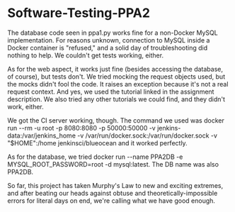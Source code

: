 # Software-Testing-PPA2

The database code seen in ppa1.py works fine for a non-Docker MySQL implementation. For reasons unknown, connection to MySQL inside a Docker container is "refused," and a solid day of troubleshooting did nothing to help. We couldn't get tests working, either.

As for the web aspect, it works just fine (besides accessing the database, of course), but tests don't. We tried mocking the request objects used, but the mocks didn't fool the code. It raises an exception because it's not a real request context. And yes, we used the tutorial linked in the assignment description. We also tried any other tutorials we could find, and they didn't work, either.

We got the CI server working, though. The command we used was docker run --rm -u root -p 8080:8080 -p 50000:50000 -v jenkins-data:/var/jenkins_home -v /var/run/docker.sock:/var/run/docker.sock -v "$HOME":/home jenkinsci/blueocean and it worked perfectly.

As for the database, we tried docker run --name PPA2DB -e MYSQL_ROOT_PASSWORD=root -d mysql:latest. The DB name was also PPA2DB.

So far, this project has taken Murphy's Law to new and exciting extremes, and after beating our heads against obtuse and theoretically-impossible errors for literal days on end, we're calling what we have good enough.
